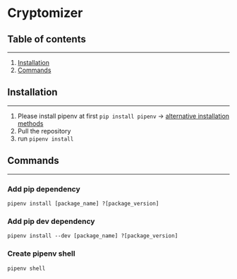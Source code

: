 # Cryptomizer

## Table of contents
___
1. [Installation](#installation)
2. [Commands](#commands)

## Installation
___
1. Please install pipenv at first `pip install pipenv` -> [alternative installation methods](https://pypi.org/project/pipenv/)
2. Pull the repository
3. run `pipenv install`

## Commands
___
### Add pip dependency
```
pipenv install [package_name] ?[package_version]
```

### Add pip dev dependency
```
pipenv install --dev [package_name] ?[package_version]
```

### Create pipenv shell
```
pipenv shell
```